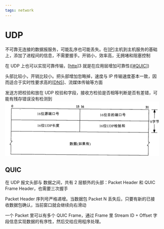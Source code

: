 ```yaml
---
tags: network
---
```


# UDP

不可靠无连接的数据报服务，可能乱序也可能丢失。在[[IP]]主机到主机服务的基础上，添加了进程间的信息，不需要握手。开销小，效率高，无拥堵和阻塞控制

在 UDP 上也可以实现可靠传输，[[http]]3 就是在应用层增加可靠性([[#QUIC]])

头部比较小，开销比较小。把头部增加忽略掉，速度与 IP 传输速度基本一致，因而适合于实时性要求高的[[DNS]]、流媒体传输等方面

发送方把校验和放在 UDP 校验和字段，接收方检验是否相等判断是否有差错，可能有残存错误没有检测到
![UDP 数据报](../../../attachments/udp%20datagram.png)

## QUIC

在 UDP 报文头部与 数据之间，共有 2 层额外的头部：Packet Header 和 QUIC Frame Header，也需要三次握手

Packet Header 序列号严格递增。当数据包 Packet N 丢失后，只要有新的已接收数据包确认，当前窗口就会继续向右滑动

一个 Packet 里可以有多个 QUIC Frame，通过 Frame 里 Stream ID + Offset 字段信息实现数据的有序性，然后交给应用程序处理。

[//begin]: # "Autogenerated link references for markdown compatibility"
[IP]: ../network/IP.md "IP"
[http]: ../application/http.md "http"
[#QUIC]: UDP.md "UDP"
[DNS]: ../application/DNS.md "DNS"
[//end]: # "Autogenerated link references"
